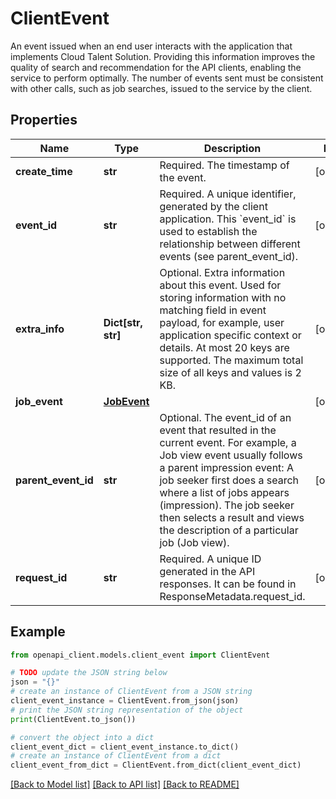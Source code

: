 # ClientEvent

An event issued when an end user interacts with the application that implements Cloud Talent Solution. Providing this information improves the quality of search and recommendation for the API clients, enabling the service to perform optimally. The number of events sent must be consistent with other calls, such as job searches, issued to the service by the client.

## Properties

Name | Type | Description | Notes
------------ | ------------- | ------------- | -------------
**create_time** | **str** | Required. The timestamp of the event. | [optional] 
**event_id** | **str** | Required. A unique identifier, generated by the client application. This &#x60;event_id&#x60; is used to establish the relationship between different events (see parent_event_id). | [optional] 
**extra_info** | **Dict[str, str]** | Optional. Extra information about this event. Used for storing information with no matching field in event payload, for example, user application specific context or details. At most 20 keys are supported. The maximum total size of all keys and values is 2 KB. | [optional] 
**job_event** | [**JobEvent**](JobEvent.md) |  | [optional] 
**parent_event_id** | **str** | Optional. The event_id of an event that resulted in the current event. For example, a Job view event usually follows a parent impression event: A job seeker first does a search where a list of jobs appears (impression). The job seeker then selects a result and views the description of a particular job (Job view). | [optional] 
**request_id** | **str** | Required. A unique ID generated in the API responses. It can be found in ResponseMetadata.request_id. | [optional] 

## Example

```python
from openapi_client.models.client_event import ClientEvent

# TODO update the JSON string below
json = "{}"
# create an instance of ClientEvent from a JSON string
client_event_instance = ClientEvent.from_json(json)
# print the JSON string representation of the object
print(ClientEvent.to_json())

# convert the object into a dict
client_event_dict = client_event_instance.to_dict()
# create an instance of ClientEvent from a dict
client_event_from_dict = ClientEvent.from_dict(client_event_dict)
```
[[Back to Model list]](../README.md#documentation-for-models) [[Back to API list]](../README.md#documentation-for-api-endpoints) [[Back to README]](../README.md)


